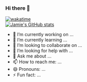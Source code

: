 ### Hi there 👋
[![wakatime](https://wakatime.com/badge/user/004fc887-58a7-41c4-870f-630915a463e8.svg)](https://wakatime.com/@004fc887-58a7-41c4-870f-630915a463e8) <br />
[![Jamie's GitHub stats](https://github-readme-stats.vercel.app/api?username=JamieCropley)]()
- 🔭 I’m currently working on ...
- 🌱 I’m currently learning ...
- 👯 I’m looking to collaborate on ...
- 🤔 I’m looking for help with ...
- 💬 Ask me about ...
- 📫 How to reach me: ...
- 😄 Pronouns: ...
- ⚡ Fun fact: ...
